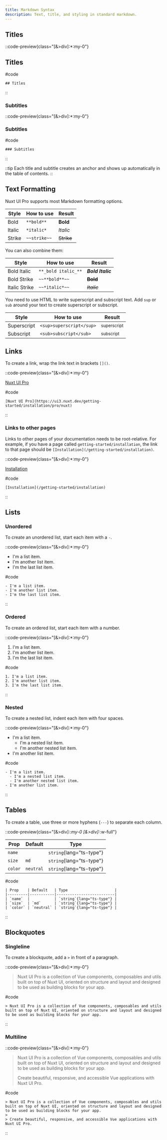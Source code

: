 ```yaml
---
title: Markdown Syntax
description: Text, title, and styling in standard markdown.
---
```


## Titles

::code-preview{class="[&>div]:*:my-0"}

## Titles

#code

```mdc
## Titles
```

::

### Subtitles

::code-preview{class="[&>div]:*:my-0"}

### Subtitles

#code

```mdc
### Subtitles
```

::

::tip
Each title and subtitle creates an anchor and shows up automatically in the table of contents.
::

## Text Formatting

Nuxt UI Pro supports most Markdown formatting options.

| Style  | How to use   | Result     |
|--------|--------------|------------|
| Bold   | `**bold**`   | **Bold**   |
| Italic | `*italic*`   | *Italic*   |
| Strike | `~~strike~~` | ~~Strike~~ |

You can also combine them:

| Style         | How to use          | Result            |
|---------------|---------------------|-------------------|
| Bold Italic   | `**_bold italic_**` | **_Bold Italic_** |
| Bold Strike   | `~~**bold**~~`      | ~~**Bold**~~      |
| Italic Strike | `~~*italic*~~`      | ~~*Italic*~~      |

You need to use HTML to write superscript and subscript text. Add `sup` or `sub` around your text to create superscript or subscript.

| Style       | How to use               | Result                 |
|-------------|--------------------------|------------------------|
| Superscript | `<sup>superscript</sup>` | <sup>superscript</sup> |
| Subscript   | `<sub>subscript</sub>`   | <sub>subscript</sub>   |

## Links

To create a link, wrap the link text in brackets `[]()`.

::code-preview{class="[&>div]:*:my-0"}

[Nuxt UI Pro](https://ui3.nuxt.dev/getting-started/installation/pro/nuxt)

#code

```mdc
[Nuxt UI Pro](https://ui3.nuxt.dev/getting-started/installation/pro/nuxt)
```

::

### Links to other pages

Links to other pages of your documentation needs to be root-relative. For example, if you have a page called `getting-started/installation`, the link to that page should be `[Installation](/getting-started/installation)`.

::code-preview{class="[&>div]:*:my-0"}

[Installation](/getting-started/installation)

#code

```mdc
[Installation](/getting-started/installation)
```

::

## Lists

### Unordered

To create an unordered list, start each item with a `-`.

::code-preview{class="[&>div]:*:my-0"}

- I'm a list item.
- I'm another list item.
- I'm the last list item.

#code

```mdc
- I'm a list item.
- I'm another list item.
- I'm the last list item.
```

::

### Ordered

To create an ordered list, start each item with a number.

::code-preview{class="[&>div]:*:my-0"}

1. I'm a list item.
2. I'm another list item.
3. I'm the last list item.

#code

```mdc
1. I'm a list item.
2. I'm another list item.
3. I'm the last list item.
```

::

### Nested

To create a nested list, indent each item with four spaces.

::code-preview{class="[&>div]:*:my-0"}

- I'm a list item.
  - I'm a nested list item.
  - I'm another nested list item.
- I'm another list item.

#code

```mdc
- I'm a list item.
  - I'm a nested list item.
  - I'm another nested list item.
- I'm another list item.
```

::

## Tables

To create a table, use three or more hyphens (`---`) to separate each column.

::code-preview{class="[&>div]:*:my-0 [&>div]:*:w-full"}

| Prop    | Default   | Type                     |
|---------|-----------|--------------------------|
| `name`  |           | `string`{lang="ts-type"} |
| `size`  | `md`      | `string`{lang="ts-type"} |
| `color` | `neutral` | `string`{lang="ts-type"} |

#code

```mdc
| Prop    | Default   | Type                     |
|---------|-----------|--------------------------|
| `name`  |           | `string`{lang="ts-type"} |
| `size`  | `md`      | `string`{lang="ts-type"} |
| `color` | `neutral` | `string`{lang="ts-type"} |
```

::

## Blockquotes

### Singleline

To create a blockquote, add a `>` in front of a paragraph.

::code-preview{class="[&>div]:*:my-0"}

> Nuxt UI Pro is a collection of Vue components, composables and utils built on top of Nuxt UI, oriented on structure and layout and designed to be used as building blocks for your app.

#code

```mdc
> Nuxt UI Pro is a collection of Vue components, composables and utils built on top of Nuxt UI, oriented on structure and layout and designed to be used as building blocks for your app.
```

::

### Multiline

::code-preview{class="[&>div]:*:my-0"}

> Nuxt UI Pro is a collection of Vue components, composables and utils built on top of Nuxt UI, oriented on structure and layout and designed to be used as building blocks for your app.
> 
> Create beautiful, responsive, and accessible Vue applications with Nuxt UI Pro.

#code

```mdc
> Nuxt UI Pro is a collection of Vue components, composables and utils built on top of Nuxt UI, oriented on structure and layout and designed to be used as building blocks for your app.
> 
> Create beautiful, responsive, and accessible Vue applications with Nuxt UI Pro.
```

::


